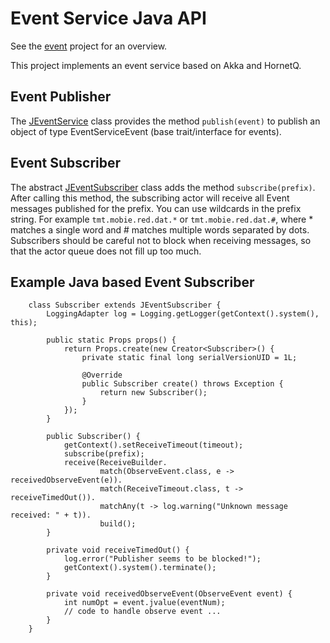 Event Service Java API
======================

See the [event](../event) project for an overview.

This project implements an event service based on Akka and HornetQ.

Event Publisher
---------------

The [JEventService](src/main/java/javacsw/services/event/JEventService.java) class
provides the method `publish(event)` to publish an
object of type EventServiceEvent (base trait/interface for events).

Event Subscriber
----------------

The abstract [JEventSubscriber](src/main/scala/javacsw/services/event/JEventSubscriber.scala) class adds the
method `subscribe(prefix)`.
After calling this method, the subscribing actor will receive all Event messages published for the prefix.
You can use wildcards in the prefix string.
For example `tmt.mobie.red.dat.*` or `tmt.mobie.red.dat.#`, where * matches a single word and # matches
multiple words separated by dots. Subscribers should be careful not to block when receiving messages,
so that the actor queue does not fill up too much.

Example Java based Event Subscriber
-----------------------------------

```
    class Subscriber extends JEventSubscriber {
        LoggingAdapter log = Logging.getLogger(getContext().system(), this);

        public static Props props() {
            return Props.create(new Creator<Subscriber>() {
                private static final long serialVersionUID = 1L;

                @Override
                public Subscriber create() throws Exception {
                    return new Subscriber();
                }
            });
        }

        public Subscriber() {
            getContext().setReceiveTimeout(timeout);
            subscribe(prefix);
            receive(ReceiveBuilder.
                    match(ObserveEvent.class, e -> receivedObserveEvent(e)).
                    match(ReceiveTimeout.class, t -> receiveTimedOut()).
                    matchAny(t -> log.warning("Unknown message received: " + t)).
                    build();
        }

        private void receiveTimedOut() {
            log.error("Publisher seems to be blocked!");
            getContext().system().terminate();
        }

        private void receivedObserveEvent(ObserveEvent event) {
            int numOpt = event.jvalue(eventNum);
            // code to handle observe event ...
        }
    }
```
